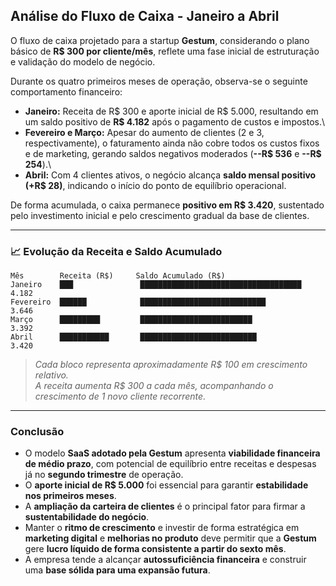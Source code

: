 ## Análise do Fluxo de Caixa - Janeiro a Abril

O fluxo de caixa projetado para a startup **Gestum**, considerando o
plano básico de **R\$ 300 por cliente/mês**, reflete uma fase inicial de
estruturação e validação do modelo de negócio.

Durante os quatro primeiros meses de operação, observa-se o seguinte
comportamento financeiro:

-   **Janeiro:** Receita de R\$ 300 e aporte inicial de R\$ 5.000,
    resultando em um saldo positivo de **R\$ 4.182** após o pagamento de
    custos e impostos.\
-   **Fevereiro e Março:** Apesar do aumento de clientes (2 e 3,
    respectivamente), o faturamento ainda não cobre todos os custos
    fixos e de marketing, gerando saldos negativos moderados (**--R\$
    536** e **--R\$ 254**).\
-   **Abril:** Com 4 clientes ativos, o negócio alcança **saldo mensal
    positivo (+R\$ 28)**, indicando o início do ponto de equilíbrio
    operacional.

De forma acumulada, o caixa permanece **positivo em R\$ 3.420**,
sustentado pelo investimento inicial e pelo crescimento gradual da base
de clientes.

------------------------------------------------------------------------

### 📈 Evolução da Receita e Saldo Acumulado

    Mês        Receita (R$)     Saldo Acumulado (R$)
    Janeiro    ███               ████████████████████████████████████  4.182
    Fevereiro  ██████            ████████████████████████████          3.646
    Março      █████████         █████████████████████████             3.392
    Abril      ███████████       ██████████████████████████            3.420

> *Cada bloco representa aproximadamente R$ 100 em crescimento relativo.*  
> *A receita aumenta R$ 300 a cada mês, acompanhando o crescimento de 1 novo cliente recorrente.*

------------------------------------------------------------------------

### Conclusão

- O modelo **SaaS adotado pela Gestum** apresenta **viabilidade financeira de médio prazo**, com potencial de equilíbrio entre receitas e despesas já no **segundo trimestre** de operação.  
- O **aporte inicial de R$ 5.000** foi essencial para garantir **estabilidade nos primeiros meses**.  
- A **ampliação da carteira de clientes** é o principal fator para firmar a **sustentabilidade do negócio**.  
- Manter o **ritmo de crescimento** e investir de forma estratégica em **marketing digital** e **melhorias no produto** deve permitir que a **Gestum** gere **lucro líquido de forma consistente a partir do sexto mês**.  
- A empresa tende a alcançar **autossuficiência financeira** e construir uma **base sólida para uma expansão futura**.  

